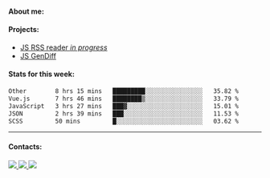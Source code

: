#### About me:

#### Projects:
- [JS RSS reader *in progress*](https://github.com/GKoil/frontend-project-lvl3)
- [JS GenDiff](https://github.com/GKoil/GenDiff)

#### Stats for this week:
<!--START_SECTION:waka-->

```txt
Other        8 hrs 15 mins   █████████░░░░░░░░░░░░░░░░   35.82 %
Vue.js       7 hrs 46 mins   ████████▒░░░░░░░░░░░░░░░░   33.79 %
JavaScript   3 hrs 27 mins   ███▓░░░░░░░░░░░░░░░░░░░░░   15.01 %
JSON         2 hrs 39 mins   ███░░░░░░░░░░░░░░░░░░░░░░   11.53 %
SCSS         50 mins         █░░░░░░░░░░░░░░░░░░░░░░░░   03.62 %
```

<!--END_SECTION:waka-->
---
#### Contacts:

<a target='_blank' title='LinkedIn' href="https://www.linkedin.com/in/gkoil/">
  <img src="https://img.shields.io/badge/LinkedIn-0077B5?style=for-the-badge&logo=linkedin&logoColor=white" />
</a>
<a target='_blank' title='Telegram' href="https://t.me/gkoil">
  <img src="https://img.shields.io/badge/Telegram-2CA5E0?style=for-the-badge&logo=telegram&logoColor=white" />
</a>
<a target='_blank' title='Gmail' href="mailto: gk.grigorev@gmail.com">
  <img src="https://img.shields.io/badge/Gmail-D14836?style=for-the-badge&logo=gmail&logoColor=white" />
</a>


